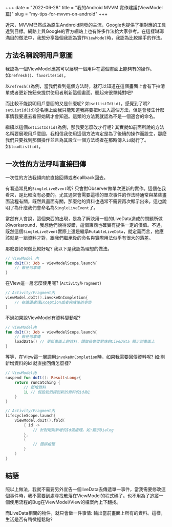 +++
date = "2022-06-28"
title = "我的Android MVVM 實作建議(ViewModel篇)"
slug = "my-tips-for-mvvm-on-android"
+++

近來，MVVM已然成為原生Andnroid開發的主流，Google也提供了相對應的工具達到目標。網路上與Google的官方網站上也有許多作法給大家參考。在這樣琳瑯滿目的做法中，我想分享幾個我認為實作`ViewModel`時，我認為比較順手的作法。

## 方法名稱說明用戶意圖
我認為一個ViewModel應當可以展現一個用戶在這個畫面上能夠有的操作。如:`refresh()`、`favorite(id)`。

以`refresh()`為例，當我們看到這個方法時，就可以知道在這個畫面上會有下拉清單或者更新按鈕來提供使用者刷新這個畫面。聽起來很單純對吧?

而比較不能說明用戶意圖的又是什麼呢? 如:`setListId(id)`。感覺到了嗎?`setListId(id)`從名稱上面我只能知道我將要把id丟入這個方法，但是會發生什麼事情我要進去看原始碼才會知道。這類的方法我就認為不是一個適合的命名。

繼續以這個`setListId(id)`為例，那我要怎麼改才行呢? 其實就如前面所說的方法名稱要展現用戶意圖，我相信我使用這個方法肯定是為了後續的操作而設立，那麼我們只要找到那個操作並且為其設立一個方法或者在那時傳入`id`就行了。如:`loadList(id)`。

## 一次性的方法呼叫直接回傳
一次性的方法我傾向於直接回傳或者callback回去。

有看過常見的`SingleLiveEvent`嗎? 只會對Observer做單次更新的實作。這個在我看來，是比較沒有必要的。尤其通常會需要這樣的單次事件的作法時通常與某些畫面流程有關，既然與畫面有關，那麼他的資料也通常不需要再次顯示出來。這也說明了為什麼我們會命名為`SingleLiveEvent`了。

當然有人會說，這個東西的出現，是為了解決用一般的LiveData造成的問題所做的workaround，我想他們說得沒錯，這個東西也確實有提供一定的價值。不過，既然這個`SingleLiveEvent`實際上還是繼承`MutableLiveData`，就定義而言，他應該就是一組資料才對，跟我們繼承後的命名與實際用法似乎有很大的落差。

那麼要如何做比較好呢? 我以下是我認為理想的做法。

```kotlin
// ViewModel 內
fun doIt(): Job = viewModelScope.launch{
    // 做任何事情
}
```

在View這一層怎麼使用呢? (`Activity`/`Fragment`)
```kotlin
// Activity/Fragment內
viewModel.doIt().invokeOnCompletion{
    // 在這邊處理Exception或者完成後的事情
}
```

不過如果說ViewModel有資料變動呢?
```kotlin
// ViewModel內
fun doIt(): Job = viewModelScope.launch{
    // 做任何事情
    loadData() // 更新畫面上的資料，讀取後會從對應的LiveData 顯示到畫面上
}
```

等等，在View這一層調用`invokeOnCompletion`時，如果我需要回傳資料呢? 如:剛新增資料的Id
就直接回傳怎麼樣?
```kotlin
// ViewModel內
suspend fun doIt(): Result<Long>{
    return runCatching {
        // 新增資料
        1L // 假設我們得到新的資料的id為1
    }
}

// Activity/Fragment內
lifecycleScope.launch{
    viewModel.doIt().fold(
        { id ->
            // 針對剛剛新增的Id做處理。如:顯示Dialog
        },
        {
            // 錯誤處理
        }
    )
}

```

## 結語
照以上做法，我就不需要另外宣告一個liveData去傳遞單一事件，當我需要修改這個事件時，我不需要到處尋找散落在ViewModel的程式碼了。也不用為了追蹤一個使用流程的Bug在ViewModel/View的檔案內上下翻找。

而LiveData相關的物件，就只會做一件事情: 輸出當前畫面上所有的資料。這樣，生活是否有稍微輕鬆點?


